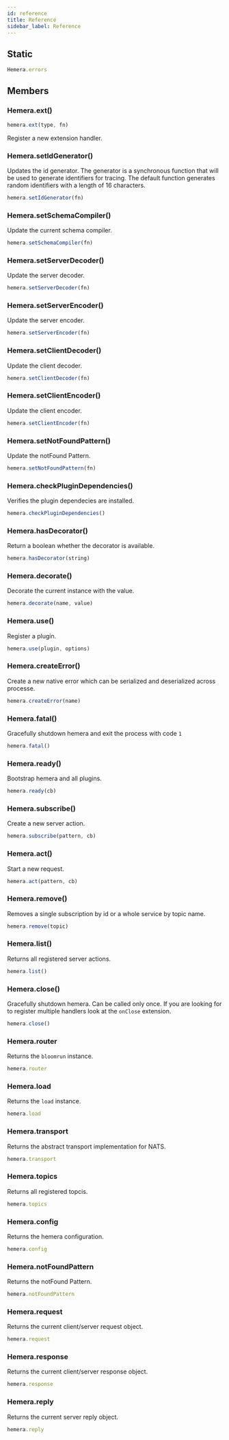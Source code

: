 ```yaml
---
id: reference
title: Reference
sidebar_label: Reference
---
```


## Static

```js
Hemera.errors
```

## Members

### Hemera.ext()

```js
hemera.ext(type, fn)
```

Register a new extension handler.

### Hemera.setIdGenerator()

Updates the id generator. The generator is a synchronous function that will be used to generate identifiers for tracing.
The default function generates random identifiers with a length of 16 characters.

```js
hemera.setIdGenerator(fn)
```

### Hemera.setSchemaCompiler()

Update the current schema compiler.

```js
hemera.setSchemaCompiler(fn)
```

### Hemera.setServerDecoder()

Update the server decoder.

```js
hemera.setServerDecoder(fn)
```

### Hemera.setServerEncoder()

Update the server encoder.

```js
hemera.setServerEncoder(fn)
```

### Hemera.setClientDecoder()

Update the client decoder.

```js
hemera.setClientDecoder(fn)
```

### Hemera.setClientEncoder()

Update the client encoder.

```js
hemera.setClientEncoder(fn)
```

### Hemera.setNotFoundPattern()

Update the notFound Pattern.

```js
hemera.setNotFoundPattern(fn)
```

### Hemera.checkPluginDependencies()

Verifies the plugin dependecies are installed.

```js
hemera.checkPluginDependencies()
```

### Hemera.hasDecorator()

Return a boolean whether the decorator is available.

```js
hemera.hasDecorator(string)
```

### Hemera.decorate()

Decorate the current instance with the value.

```js
hemera.decorate(name, value)
```

### Hemera.use()

Register a plugin.

```js
hemera.use(plugin, options)
```

### Hemera.createError()

Create a new native error which can be serialized and deserialized across processe.

```js
hemera.createError(name)
```

### Hemera.fatal()

Gracefully shutdown hemera and exit the process with code `1`

```js
hemera.fatal()
```

### Hemera.ready()

Bootstrap hemera and all plugins.

```js
hemera.ready(cb)
```

### Hemera.subscribe()

Create a new server action.

```js
hemera.subscribe(pattern, cb)
```

### Hemera.act()

Start a new request.

```js
hemera.act(pattern, cb)
```

### Hemera.remove()

Removes a single subscription by id or a whole service by topic name.

```js
hemera.remove(topic)
```

### Hemera.list()

Returns all registered server actions.

```js
hemera.list()
```

### Hemera.close()

Gracefully shutdown hemera. Can be called only once. If you are looking for to register multiple handlers look at the
`onClose` extension.

```js
hemera.close()
```

### Hemera.router

Returns the `bloomrun` instance.

```js
hemera.router
```

### Hemera.load

Returns the `load` instance.

```js
hemera.load
```

### Hemera.transport

Returns the abstract transport implementation for NATS.

```js
hemera.transport
```

### Hemera.topics

Returns all registered topcis.

```js
hemera.topics
```

### Hemera.config

Returns the hemera configuration.

```js
hemera.config
```

### Hemera.notFoundPattern

Returns the notFound Pattern.

```js
hemera.notFoundPattern
```

### Hemera.request

Returns the current client/server request object.

```js
hemera.request
```

### Hemera.response

Returns the current client/server response object.

```js
hemera.response
```

### Hemera.reply

Returns the current server reply object.

```js
hemera.reply
```
